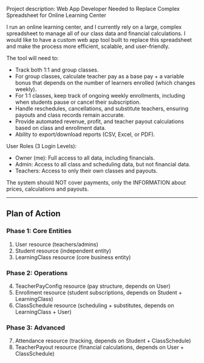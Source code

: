 Project description: Web App Developer Needed to Replace Complex Spreadsheet for Online Learning Center

I run an online learning center, and I currently rely on a large, complex spreadsheet to manage all of our class data and financial calculations. I would like to have a custom web app tool built to replace this spreadsheet and make the process more efficient, scalable, and user-friendly.

The tool will need to:
- Track both 1:1 and group classes.
- For group classes, calculate teacher pay as a base pay + a variable bonus that depends on the number of learners enrolled (which changes weekly).
- For 1:1 classes, keep track of ongoing weekly enrollments, including when students pause or cancel their subscription.
- Handle reschedules, cancellations, and substitute teachers, ensuring payouts and class records remain accurate.
- Provide automated revenue, profit, and teacher payout calculations based on class and enrollment data.
- Ability to export/download reports (CSV, Excel, or PDF).

User Roles (3 Login Levels): 
- Owner (me): Full access to all data, including financials. 
- Admin: Access to all class and scheduling data, but not financial data. 
- Teachers: Access to only their own classes and payouts. 

The system should NOT cover payments, only the INFORMATION about prices, calculations and payouts.

---

## Plan of Action

### Phase 1: Core Entities

1. User resource (teachers/admins)
2. Student resource (independent entity)
3. LearningClass resource (core business entity)

### Phase 2: Operations

4. TeacherPayConfig resource (pay structure, depends on User)
5. Enrollment resource (student subscriptions, depends on Student + LearningClass)
6. ClassSchedule resource (scheduling + substitutes, depends on LearningClass + User)

### Phase 3: Advanced

7. Attendance resource (tracking, depends on Student + ClassSchedule)
8. TeacherPayout resource (financial calculations, depends on User + ClassSchedule)
